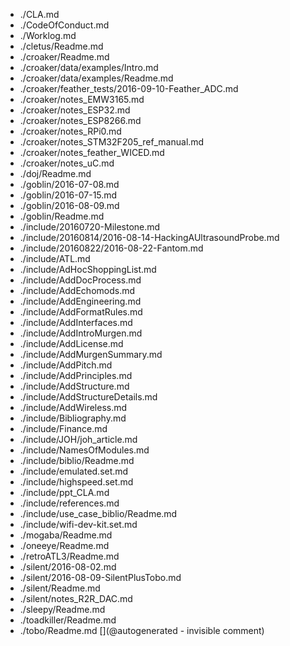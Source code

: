 * ./CLA.md
* ./CodeOfConduct.md
* ./Worklog.md
* ./cletus/Readme.md
* ./croaker/Readme.md
* ./croaker/data/examples/Intro.md
* ./croaker/data/examples/Readme.md
* ./croaker/feather_tests/2016-09-10-Feather_ADC.md
* ./croaker/notes_EMW3165.md
* ./croaker/notes_ESP32.md
* ./croaker/notes_ESP8266.md
* ./croaker/notes_RPi0.md
* ./croaker/notes_STM32F205_ref_manual.md
* ./croaker/notes_feather_WICED.md
* ./croaker/notes_uC.md
* ./doj/Readme.md
* ./goblin/2016-07-08.md
* ./goblin/2016-07-15.md
* ./goblin/2016-08-09.md
* ./goblin/Readme.md
* ./include/20160720-Milestone.md
* ./include/20160814/2016-08-14-HackingAUltrasoundProbe.md
* ./include/20160822/2016-08-22-Fantom.md
* ./include/ATL.md
* ./include/AdHocShoppingList.md
* ./include/AddDocProcess.md
* ./include/AddEchomods.md
* ./include/AddEngineering.md
* ./include/AddFormatRules.md
* ./include/AddInterfaces.md
* ./include/AddIntroMurgen.md
* ./include/AddLicense.md
* ./include/AddMurgenSummary.md
* ./include/AddPitch.md
* ./include/AddPrinciples.md
* ./include/AddStructure.md
* ./include/AddStructureDetails.md
* ./include/AddWireless.md
* ./include/Bibliography.md
* ./include/Finance.md
* ./include/JOH/joh_article.md
* ./include/NamesOfModules.md
* ./include/biblio/Readme.md
* ./include/emulated.set.md
* ./include/highspeed.set.md
* ./include/ppt_CLA.md
* ./include/references.md
* ./include/use_case_biblio/Readme.md
* ./include/wifi-dev-kit.set.md
* ./mogaba/Readme.md
* ./oneeye/Readme.md
* ./retroATL3/Readme.md
* ./silent/2016-08-02.md
* ./silent/2016-08-09-SilentPlusTobo.md
* ./silent/Readme.md
* ./silent/notes_R2R_DAC.md
* ./sleepy/Readme.md
* ./toadkiller/Readme.md
* ./tobo/Readme.md
[](@autogenerated - invisible comment)
